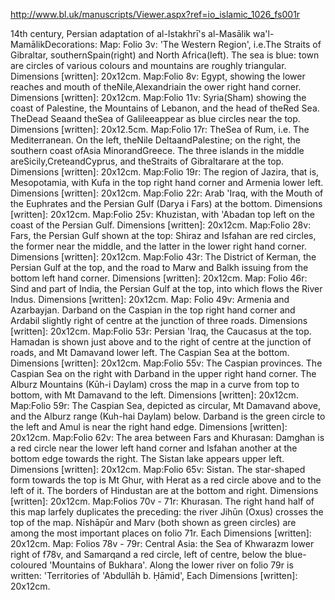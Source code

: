 http://www.bl.uk/manuscripts/Viewer.aspx?ref=io_islamic_1026_fs001r

14th century, Persian adaptation of al-Istakhrī's al-Masālik wa'l-MamālikDecorations:
Map: Folio 3v: 'The Western Region', i.e.The Straits of Gibraltar, southernSpain(right) and North Africa(left). The sea is blue: town are circles of various colours and mountains are roughly triangular. Dimensions [written]: 20x12cm. 
Map:Folio 8v: Egypt, showing the lower reaches and mouth of theNile,Alexandriain the ower right hand corner. Dimensions [written]: 20x12cm. 
Map:Folio 11v: Syria(Sham) showing the coast of Palestine, the Mountains of Lebanon, and the head of theRed Sea. TheDead Seaand theSea of Galileeappear as blue circles near the top. Dimensions [written]: 20x12.5cm. 
Map:Folio 17r: TheSea of Rum, i.e. The Mediterranean. On the left, theNile DeltaandPalestine; on the right, the southern coast ofAsia MinorandGreece. The three islands in the middle areSicily,CreteandCyprus, and theStraits of Gibraltarare at the top. Dimensions [written]: 20x12cm. 
Map:Folio 19r: The region of Jazira, that is, Mesopotamia, with Kufa in the top right hand corner and Armenia lower left. Dimensions [written]: 20x12cm.
Map:Folio 22r: Arab 'Iraq, with the Mouth of the Euphrates and the Persian Gulf (Darya i Fars) at the bottom. Dimensions [written]: 20x12cm.
Map:Folio 25v: Khuzistan, with 'Abadan top left on the coast of the Persian Gulf. Dimensions [written]: 20x12cm. 
Map:Folio 28v: Fars, the Persian Gulf shown at the top: Shiraz and Isfahan are red circles, the former near the middle, and the latter in the lower right hand corner. Dimensions [written]: 20x12cm. 
Map:Folio 43r: The District of Kerman, the Persian Gulf at the top, and the road to Marw and Balkh issuing from the bottom left hand corner. Dimensions [written]: 20x12cm. Map: Folio 46r: Sind and part of India, the Persian Gulf at the top, into which flows the River Indus. Dimensions [written]: 20x12cm. Map: Folio 49v: Armenia and Azarbayjan. Darband on the Caspian in the top right hand corner and Ardabil slightly right of centre at the junction of three roads. Dimensions [written]: 20x12cm. 
Map:Folio 53r: Persian 'Iraq, the Caucasus at the top. Hamadan is shown just above and to the right of centre at the junction of roads, and Mt Damavand lower left. The Caspian Sea at the bottom. Dimensions [written]: 20x12cm. 
Map:Folio 55v: The Caspian provinces. The Caspian Sea on the right with Darband in the upper right hand corner. The Alburz Mountains (Kūh-i Daylam) cross the map in a curve from top to bottom, with Mt Damavand to the left. Dimensions [written]: 20x12cm. 
Map:Folio 59r: The Caspian Sea, depicted as circular, Mt Damavand above, and the Alburz range (Kuh-hai Daylam) below. Darband is the green circle to the left and Amul is near the right hand edge. Dimensions [written]: 20x12cm. Map:Folio 62v: The area between Fars and Khurasan: Damghan is a red circle near the lower left hand corner and Isfahan another at the bottom edge towards the right. The Sistan lake appears upper left. Dimensions [written]: 20x12cm. 
Map:Folio 65v: Sistan. The star-shaped form towards the top is Mt Ghur, with Herat as a red circle above and to the left of it. The borders of Hindustan are at the bottom and right. Dimensions [written]: 20x12cm. 
Map:Folios 70v - 71r: Khurasan. The right hand half of this map larfely duplicates the preceding: the river Jihūn (Oxus) crosses the top of the map. Nīshāpūr and Marv (both shown as green circles) are among the most important places on folio 71r. Each Dimensions [written]: 20x12cm. 
Map: Folios 78v - 79r: Central Asia: the Sea of Khwarazm lower right of f78v, and Samarqand a red circle, left of centre, below the blue-coloured 'Mountains of Bukhara'. Along the lower river on folio 79r is written: 'Territories of 'Abdullāh b. Ḥāmid', Each Dimensions [written]: 20x12cm.
